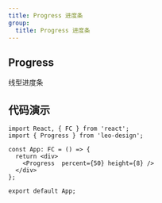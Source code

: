 ```yaml
---
title: Progress 进度条
group:
  title: Progress 进度条
---
```


## Progress

线型进度条

## 代码演示

```tsx
import React, { FC } from 'react';
import { Progress } from 'leo-design';
 
const App: FC = () => {
  return <div>
    <Progress  percent={50} height={8} />
  </div>
};
 
export default App;
```

<API/>